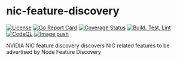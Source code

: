 # nic-feature-discovery

[![License](https://img.shields.io/badge/License-Apache%202.0-blue.svg)](http://www.apache.org/licenses/LICENSE-2.0)
[![Go Report Card](https://goreportcard.com/badge/github.com/Mellanox/nic-feature-discovery)](https://goreportcard.com/report/github.com/Mellanox/nic-feature-discovery)
[![Coverage Status](https://coveralls.io/repos/github/Mellanox/nic-feature-discovery/badge.svg)](https://coveralls.io/github/Mellanox/nic-feature-discovery)
[![Build, Test, Lint](https://github.com/Mellanox/nic-feature-discovery/actions/workflows/build-test-lint.yml/badge.svg?event=push)](https://github.com/Mellanox/nic-feature-discovery/actions/workflows/build-test-lint.yml)
[![CodeQL](https://github.com/Mellanox/nic-feature-discovery/actions/workflows/codeql.yml/badge.svg)](https://github.com/Mellanox/nic-feature-discovery/actions/workflows/codeql.yml)
[![Image push](https://github.com/Mellanox/nic-feature-discovery/actions/workflows/image-push-main.yml/badge.svg?event=push)](https://github.com/Mellanox/nic-feature-discovery/actions/workflows/image-push-main.yml)

NVIDIA NIC feature discovery discovers NIC related features to be advertised by Node Feature Discovery
